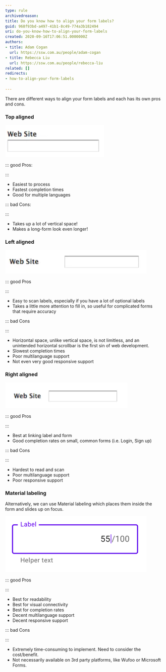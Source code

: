 ```yaml
---
type: rule
archivedreason: 
title: Do you know how to align your form labels?
guid: 968f93bd-a497-41b1-8c49-774a3b182494
uri: do-you-know-how-to-align-your-form-labels
created: 2020-09-16T17:06:51.0000000Z
authors:
- title: Adam Cogan
  url: https://ssw.com.au/people/adam-cogan
- title: Rebecca Liu
  url: https://ssw.com.au/people/rebecca-liu
related: []
redirects:
- how-to-align-your-form-labels

---
```


There are different ways to align your form labels and each has its own pros and cons.

<!--endintro-->

### Top aligned
<dl class="image"><dt><img src="label-top-aligned.png" alt="label-top-aligned.png"></dt></dl>

::: good
Pros:

:::




* Easiest to process
* Fastest completion times
* Good for multiple languages



::: bad
Cons:

:::


* Takes up a lot of vertical space!
* Makes a long-form look even longer!


### Left aligned

<dl class="image"><dt><img src="label-left-aligned.png" alt="label-left-aligned.png"></dt></dl>

::: good
Pros

:::


* Easy to scan labels, especially if you have a lot of optional labels
* Takes a little more attention to fill in, so useful for complicated forms that require accuracy



::: bad
Cons

:::


* Horizontal space, unlike vertical space, is not limitless, and an unintended horizontal scrollbar is the first sin of web development.
* Slowest completion times
* Poor multilanguage support
* Not even very good responsive support


### Right aligned
<dl class="image"><dt><img src="label-right-aligned.png" alt="label-right-aligned.png"></dt></dl>

::: good
Pros

:::


* Best at linking label and form
* Good completion rates on small, common forms (i.e. Login, Sign up)



::: bad
Cons

:::


* Hardest to read and scan
* Poor multilanguage support
* Poor responsive support


### Material labeling

Alternatively, we can use Material labeling which places them inside the form and slides up on focus.

<dl class="image"><dt><img src="label-material-labeling.png" alt="label-material-labeling.png"></dt></dl>

::: good
Pros

:::


* Best for readability
* Best for visual connectivity
* Best for completion rates
* Decent multilanguage support
* Decent responsive support



::: bad
Cons

:::


* Extremely time-consuming to implement. Need to consider the cost/benefit.
* Not necessarily available on 3rd party platforms, like Wufoo or Microsoft Forms.
